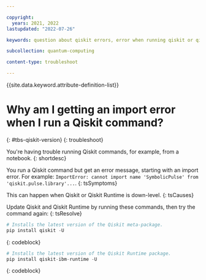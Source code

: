 ```yaml
---

copyright:
  years: 2021, 2022
lastupdated: "2022-07-26"

keywords: question about qiskit errors, error when running qiskit or qiskit runtime commands

subcollection: quantum-computing

content-type: troubleshoot

---
```


{{site.data.keyword.attribute-definition-list}}



# Why am I getting an import error when I run a Qiskit command?
{: #tbs-qiskit-version}
{: troubleshoot}

You're having trouble running Qiskit commands, for example, from a notebook.
{: shortdesc}

You run a Qiskit command but get an error message, starting with an import error.  For example: `ImportError: cannot import name 'SymbolicPulse' from 'qiskit.pulse.library'...`.
{: tsSymptoms}

This can happen when Qiskit or Qiskit Runtime is down-level.
{: tsCauses}

Update Qiskit and Qiskit Runtime by running these commands, then try the command again:
{: tsResolve}

```Python
# Installs the latest version of the Qiskit meta-package.
pip install qiskit -U
```
{: codeblock}

```Python
# Installs the latest version of the Qiskit Runtime package.
pip install qiskit-ibm-runtime -U
```
{: codeblock}
